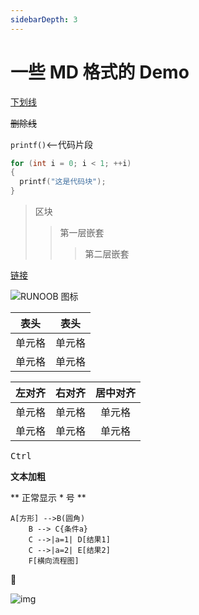 ```yaml
---
sidebarDepth: 3
---
```


# 一些 MD 格式的 Demo

<u>下划线</u>

~~删除线~~

`printf()`<--代码片段

``` c (可指定语音
for (int i = 0; i < 1; ++i)
{
  printf("这是代码块");
}
```

> 区块
>> 第一层嵌套
>>> 第二层嵌套

[链接](http://www.ccrnp.com/)

![RUNOOB 图标](http://static.runoob.com/images/runoob-logo.png)

|  表头   | 表头  |
|  ----  | ----  |
| 单元格  | 单元格 |
| 单元格  | 单元格 |

| 左对齐 | 右对齐 | 居中对齐 |
| :-----| -----: | :-----: |
| 单元格 | 单元格 | 单元格 |
| 单元格 | 单元格 | 单元格 |

<kbd>Ctrl</kbd>

**文本加粗**

\*\* 正常显示 * 号 \*\*

```graph LR
A[方形] -->B(圆角)
    B --> C{条件a}
    C -->|a=1| D[结果1]
    C -->|a=2| E[结果2]
    F[横向流程图]
```

:100:

![img](/assets/img/favicon.ico)
